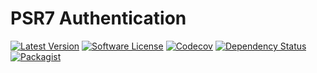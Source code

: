 # PSR7 Authentication

[![Latest Version](https://img.shields.io/packagist/v/jakubigla/psr7-auth.svg?style=flat-square)](https://packagist.org/packages/jakubigla/psr7-auth)
[![Software License](https://img.shields.io/badge/license-MIT-brightgreen.svg?style=flat-square)](LICENSE.md)
[![Codecov](https://img.shields.io/codecov/c/github/jakubigla/psr7-auth.svg)]()
[![Dependency Status](https://www.versioneye.com/user/projects/56f66fbd35630e003888ac0c/badge.svg?style=flat)](https://www.versioneye.com/user/projects/56f66fbd35630e003888ac0c)
[![Packagist](https://img.shields.io/packagist/dt/jakubigla/psr7-auth.svg)]()